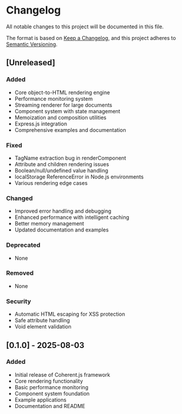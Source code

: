 # Changelog

All notable changes to this project will be documented in this file.

The format is based on [Keep a Changelog](https://keepachangelog.com/en/1.0.0/),
and this project adheres to [Semantic Versioning](https://semver.org/spec/v2.0.0.html).

## [Unreleased]

### Added
- Core object-to-HTML rendering engine
- Performance monitoring system
- Streaming renderer for large documents
- Component system with state management
- Memoization and composition utilities
- Express.js integration
- Comprehensive examples and documentation

### Fixed
- TagName extraction bug in renderComponent
- Attribute and children rendering issues
- Boolean/null/undefined value handling
- localStorage ReferenceError in Node.js environments
- Various rendering edge cases

### Changed
- Improved error handling and debugging
- Enhanced performance with intelligent caching
- Better memory management
- Updated documentation and examples

### Deprecated
- None

### Removed
- None

### Security
- Automatic HTML escaping for XSS protection
- Safe attribute handling
- Void element validation

## [0.1.0] - 2025-08-03

### Added
- Initial release of Coherent.js framework
- Core rendering functionality
- Basic performance monitoring
- Component system foundation
- Example applications
- Documentation and README

